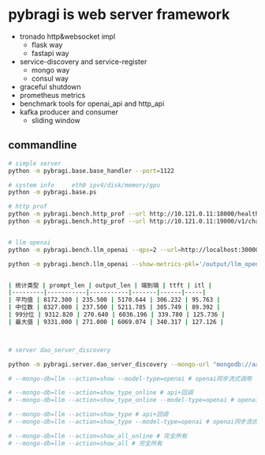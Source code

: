 
# pybragi is web server framework
- tronado http&websocket impl
  - flask way
  - fastapi way
- service-discovery and service-register
  - mongo way
  - consul way
- graceful shutdown
- prometheus metrics
- benchmark tools for openai_api and http_api
- kafka producer and consumer
  - sliding window 



## commandline

```bash
# simple server
python -m pybragi.base.base_handler --port=1122      

# system info     eth0 ipv4/disk/memory/gpu
python -m pybragi.base.ps

```

```bash
# http prof
python -m pybragi.bench.http_prof --url http://10.121.0.11:18000/healthcheck --num=100 --qps=40
python -m pybragi.bench.http_prof --url http://10.121.0.11:19000/v1/chat/completions --method=POST -H "Content-Type: application/json" --body='{"model": "Qwen3-235B-A22B", "messages": [{"role": "user", "content": "你好"}], "stream": false}' --num=10 --qps=3


# llm openai
python -m pybragi.bench.llm_openai --qps=2 --url=http://localhost:30000 --api-key=aaabbb --jsonl-file=https://xxx.com/queue-2025-05-12.jsonl --num=10 --model=qwen3_235b_0419_25k  --metrics-dir='/home/cxj/self/py3_server/output'

python -m pybragi.bench.llm_openai --show-metrics-pkl='/output/llm_openai_2025-05-12T15-48-27.pkl'


| 统计类型 | prompt_len | output_len | 端到端 | ttft | itl |
|---------|-----------|-----------|-------|------|-----|
| 平均值 | 8172.300 | 235.500 | 5170.644 | 306.232 | 95.763 |
| 中位数 | 8327.000 | 237.500 | 5211.785 | 305.749 | 89.392 |
| 99分位 | 9312.820 | 270.640 | 6036.196 | 339.780 | 125.736 |
| 最大值 | 9331.000 | 271.000 | 6069.074 | 340.317 | 127.126 |



# server dao_server_discovery

python -m pybragi.server.dao_server_discovery --mongo-url "mongodb://aa:bb@127.0.0.1:3717/?authSource=llm&retryWrites=true" --mongo-db=llm --action=show_type --model-type=openai

# --mongo-db=llm --action=show --model-type=openai # openai同步流式调用

# --mongo-db=llm --action=show_type_online # api+回调
# --mongo-db=llm --action=show_type_online --model-type=openai # openai同步流式调用

# --mongo-db=llm --action=show_type # api+回调
# --mongo-db=llm --action=show_type --model-type=openai # openai同步流式调用

# --mongo-db=llm --action=show_all_online # 完全所有
# --mongo-db=llm --action=show_all # 完全所有



```